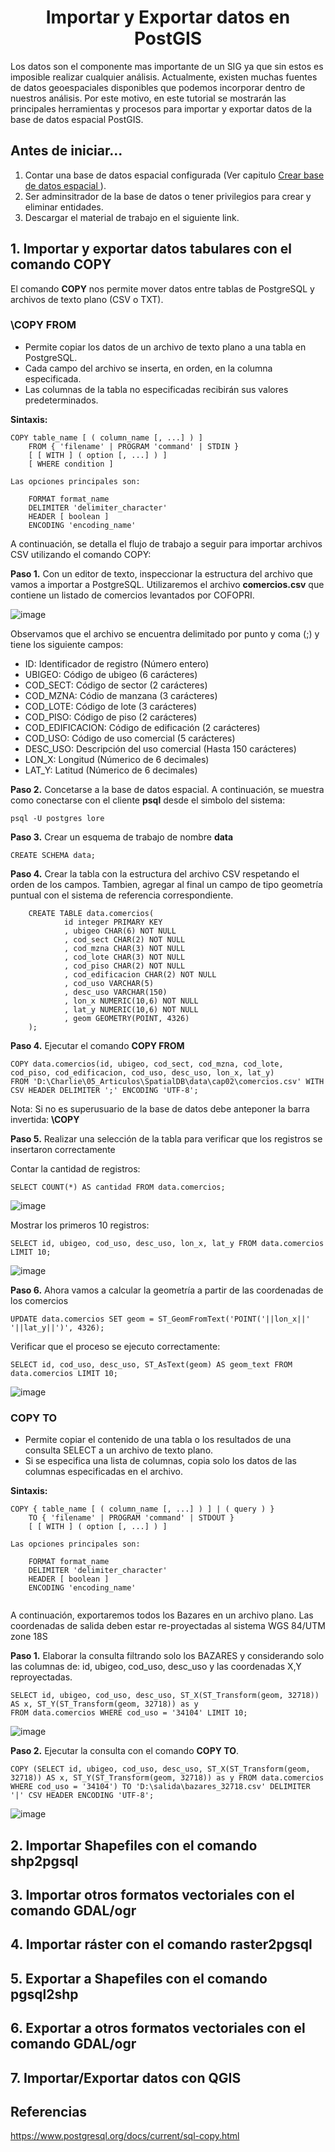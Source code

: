 <center><h1>Importar y Exportar datos en PostGIS</h1></center>

Los datos son el componente mas importante de un SIG ya que sin estos es imposible realizar cualquier análisis. Actualmente, existen muchas fuentes de datos geoespaciales disponibles que podemos incorporar dentro de nuestros análisis. Por este motivo, en este tutorial se mostrarán las principales herramientas y procesos para importar y exportar datos de la base de datos espacial PostGIS.

## Antes de iniciar...

1. Contar una base de datos espacial configurada (Ver capitulo [Crear base de datos espacial ](https://chlopezgis.github.io/base_datos_espaciales/creacion)).
2. Ser adminsitrador de la base de datos o tener privilegios para crear y eliminar entidades.
3. Descargar el material de trabajo en el siguiente link.

## 1. Importar y exportar datos tabulares con el comando COPY

El comando **COPY** nos permite mover datos entre tablas de PostgreSQL y archivos de texto plano (CSV o TXT). 

### \COPY FROM

* Permite copiar los datos de un archivo de texto plano a una tabla en PostgreSQL. 
* Cada campo del archivo se inserta, en orden, en la columna especificada.
* Las columnas de la tabla no especificadas recibirán sus valores predeterminados.

**Sintaxis:**

```
COPY table_name [ ( column_name [, ...] ) ]
    FROM { 'filename' | PROGRAM 'command' | STDIN }
    [ [ WITH ] ( option [, ...] ) ]
    [ WHERE condition ]

Las opciones principales son:

    FORMAT format_name
    DELIMITER 'delimiter_character'
    HEADER [ boolean ]
    ENCODING 'encoding_name'
```

A continuación, se detalla el flujo de trabajo a seguir para importar archivos CSV utilizando el comando COPY:

**Paso 1.**  Con un editor de texto, inspeccionar la estructura del archivo que vamos a importar a PostgreSQL. Utilizaremos el archivo **comercios.csv** que contiene un listado de comercios levantados por COFOPRI.

![image](https://user-images.githubusercontent.com/88239150/178259319-4b5df6e8-54ec-4dfc-ab74-2100b49febc6.png)

Observamos que el archivo se encuentra delimitado por punto y coma (;) y tiene los siguiente campos:

* ID: Identificador de registro (Número entero)
* UBIGEO: Código de ubigeo (6 carácteres)
* COD_SECT: Código de sector (2 carácteres)
* COD_MZNA: Códio de manzana (3 carácteres)
* COD_LOTE: Código de lote (3 carácteres)
* COD_PISO: Código de piso (2 carácteres)
* COD_EDIFICACION: Código de edificación (2 carácteres)
* COD_USO: Código de uso comercial (5 carácteres)
* DESC_USO: Descripción del uso comercial (Hasta 150 carácteres)
* LON_X: Longitud (Númerico de 6 decimales)
* LAT_Y: Latitud (Númerico de 6 decimales)

**Paso 2.** Concetarse a la base de datos espacial. A continuación, se muestra como conectarse con el cliente **psql** desde el simbolo del sistema:

```
psql -U postgres lore
```

**Paso 3.** Crear un esquema de trabajo de nombre **data**

```
CREATE SCHEMA data;
```

**Paso 4.** Crear la tabla con la estructura del archivo CSV respetando el orden de los campos. Tambien, agregar al final un campo de tipo geometría puntual con el sistema de referencia correspondiente.

```
    CREATE TABLE data.comercios(
            id integer PRIMARY KEY
            , ubigeo CHAR(6) NOT NULL
            , cod_sect CHAR(2) NOT NULL
            , cod_mzna CHAR(3) NOT NULL
            , cod_lote CHAR(3) NOT NULL
            , cod_piso CHAR(2) NOT NULL
            , cod_edificacion CHAR(2) NOT NULL
            , cod_uso VARCHAR(5)
            , desc_uso VARCHAR(150)
            , lon_x NUMERIC(10,6) NOT NULL
            , lat_y NUMERIC(10,6) NOT NULL
            , geom GEOMETRY(POINT, 4326)
    );
```

**Paso 4.** Ejecutar el comando **COPY FROM**

```
COPY data.comercios(id, ubigeo, cod_sect, cod_mzna, cod_lote, cod_piso, cod_edificacion, cod_uso, desc_uso, lon_x, lat_y) 
FROM 'D:\Charlie\05_Articulos\SpatialDB\data\cap02\comercios.csv' WITH CSV HEADER DELIMITER ';' ENCODING 'UTF-8';
```

Nota: Si no es superusuario de la base de datos debe anteponer la barra invertida: **\COPY**

**Paso 5.** Realizar una selección de la tabla para verificar que los registros se insertaron correctamente

Contar la cantidad de registros:

```
SELECT COUNT(*) AS cantidad FROM data.comercios;
``` 
![image](https://user-images.githubusercontent.com/88239150/178388439-59ef9675-9ed2-4d3b-943b-16694f414d69.png)

Mostrar los primeros 10 registros:

```
SELECT id, ubigeo, cod_uso, desc_uso, lon_x, lat_y FROM data.comercios LIMIT 10;
```

![image](https://user-images.githubusercontent.com/88239150/178388694-5f50e1b0-afe5-4721-beb7-1909ebf48616.png)

**Paso 6.** Ahora vamos a calcular la geometría a partir de las coordenadas de los comercios

```
UPDATE data.comercios SET geom = ST_GeomFromText('POINT('||lon_x||' '||lat_y||')', 4326);
```

Verificar que el proceso se ejecuto correctamente:

```
SELECT id, cod_uso, desc_uso, ST_AsText(geom) AS geom_text FROM data.comercios LIMIT 10;
```
![image](https://user-images.githubusercontent.com/88239150/178389562-3c9d0474-8568-4266-b668-17208902fab6.png)

### COPY TO
* Permite copiar el contenido de una tabla o los resultados de una consulta SELECT a un archivo de texto plano.
* Si se especifica una lista de columnas, copia solo los datos de las columnas especificadas en el archivo. 

**Sintaxis:**

```
COPY { table_name [ ( column_name [, ...] ) ] | ( query ) }
    TO { 'filename' | PROGRAM 'command' | STDOUT }
    [ [ WITH ] ( option [, ...] ) ]

Las opciones principales son:

    FORMAT format_name
    DELIMITER 'delimiter_character'
    HEADER [ boolean ]
    ENCODING 'encoding_name'
    
```

A continuación, exportaremos todos los Bazares en un archivo plano. Las coordenadas de salida deben estar re-proyectadas al sistema WGS 84/UTM zone 18S

**Paso 1.** Elaborar la consulta filtrando solo los BAZARES y considerando solo las columnas de: id, ubigeo, cod_uso, desc_uso y las coordenadas X,Y reproyectadas.

```
SELECT id, ubigeo, cod_uso, desc_uso, ST_X(ST_Transform(geom, 32718)) AS x, ST_Y(ST_Transform(geom, 32718)) as y 
FROM data.comercios WHERE cod_uso = '34104' LIMIT 10;
```
![image](https://user-images.githubusercontent.com/88239150/179316969-bd7df4e8-986a-48f8-be40-2da4212e6816.png)

**Paso 2.** Ejecutar la consulta con el comando **COPY TO**.

```
COPY (SELECT id, ubigeo, cod_uso, desc_uso, ST_X(ST_Transform(geom, 32718)) AS x, ST_Y(ST_Transform(geom, 32718)) as y FROM data.comercios WHERE cod_uso = '34104') TO 'D:\salida\bazares_32718.csv' DELIMITER '|' CSV HEADER ENCODING 'UTF-8';
```
![image](https://user-images.githubusercontent.com/88239150/179317761-44a33630-1130-440b-ae4b-5b11fa488c65.png)

## 2. Importar Shapefiles con el comando shp2pgsql

## 3. Importar otros formatos vectoriales con el comando GDAL/ogr

## 4. Importar ráster con el comando raster2pgsql

## 5. Exportar a Shapefiles con el comando pgsql2shp

## 6. Exportar a otros formatos vectoriales con el comando GDAL/ogr

## 7. Importar/Exportar datos con QGIS

## Referencias

https://www.postgresql.org/docs/current/sql-copy.html

